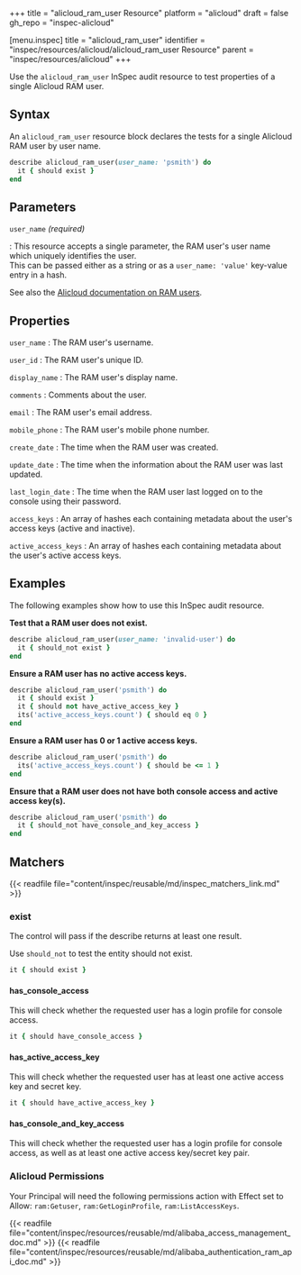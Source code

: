 +++
title = "alicloud_ram_user Resource"
platform = "alicloud"
draft = false
gh_repo = "inspec-alicloud"

[menu.inspec]
title = "alicloud_ram_user"
identifier = "inspec/resources/alicloud/alicloud_ram_user Resource"
parent = "inspec/resources/alicloud"
+++

Use the `alicloud_ram_user` InSpec audit resource to test properties of a single Alicloud RAM user.

## Syntax

An `alicloud_ram_user` resource block declares the tests for a single Alicloud RAM user by user name.

```ruby
describe alicloud_ram_user(user_name: 'psmith') do
  it { should exist }
end
```

## Parameters

`user_name` _(required)_

: This resource accepts a single parameter, the RAM user's user name which uniquely identifies the user.  
  This can be passed either as a string or as a `user_name: 'value'` key-value entry in a hash.

See also the [Alicloud documentation on RAM users](https://www.alibabacloud.com/help/doc-detail/122148.htm?spm=a2c63.p38356.b99.20.12456fb6z4r7Hz).

## Properties

`user_name`
: The RAM user's username.

`user_id`
: The RAM user's unique ID.

`display_name`
: The RAM user's display name.

`comments`
: Comments about the user.

`email`
: The RAM user's email address.

`mobile_phone`
: The RAM user's mobile phone number.

`create_date`
: The time when the RAM user was created.

`update_date`
: The time when the information about the RAM user was last updated.

`last_login_date`
: The time when the RAM user last logged on to the console using their password.

`access_keys`
: An array of hashes each containing metadata about the user's access keys (active and inactive).

`active_access_keys`
: An array of hashes each containing metadata about the user's active access keys.

## Examples

The following examples show how to use this InSpec audit resource.

**Test that a RAM user does not exist.**

```ruby
describe alicloud_ram_user(user_name: 'invalid-user') do
  it { should_not exist }
end
```

**Ensure a RAM user has no active access keys.**

```ruby
describe alicloud_ram_user('psmith') do
  it { should exist }
  it { should not have_active_access_key }
  its('active_access_keys.count') { should eq 0 }
end
```

**Ensure a RAM user has 0 or 1 active access keys.**

```ruby
describe alicloud_ram_user('psmith') do
  its('active_access_keys.count') { should be <= 1 }
end
```

**Ensure that a RAM user does not have both console access and active access key(s).**

```ruby
describe alicloud_ram_user('psmith') do
  it { should_not have_console_and_key_access }
end
```

## Matchers

{{< readfile file="content/inspec/reusable/md/inspec_matchers_link.md" >}}

### exist

The control will pass if the describe returns at least one result.

Use `should_not` to test the entity should not exist.

```ruby
it { should exist }
```

#### has_console_access

This will check whether the requested user has a login profile for console access.

```ruby
it { should have_console_access }
```

#### has_active_access_key

This will check whether the requested user has at least one active access key and secret key.

```ruby
it { should have_active_access_key }
```

#### has_console_and_key_access

This will check whether the requested user has a login profile for console access, as well as at least one active access key/secret key pair.

### Alicloud Permissions

Your Principal will need the following permissions action with Effect set to Allow: `ram:Getuser`, `ram:GetLoginProfile`, `ram:ListAccessKeys`.

{{< readfile file="content/inspec/resources/reusable/md/alibaba_access_management_doc.md" >}}
{{< readfile file="content/inspec/resources/reusable/md/alibaba_authentication_ram_api_doc.md" >}}
